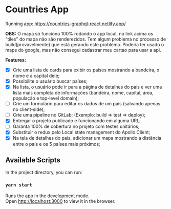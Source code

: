 # Countries App

Running app: https://countries-graphql-react.netlify.app/

**OBS:**
O mapa só funciona 100% rodando o app local, no link acima os "tiles" do mapa não são renderezidos. Tem algum problema no processo de build(provavelmente) que está gerando este problema. Poderia ter usado o maps do google, mas não consegui cadastrar meu cartao para usar a api.

**Features:**
* [x] Crie uma lista de cards para exibir os países mostrando a bandeira, o nome e a capital dele;
* [x] Possibilite o usuário buscar países;
* [x] Na lista, o usuário pode ir para a página de detalhes do país e ver uma lista mais completa de informações (bandeira, nome, capital, área, população e top-level domain);
* [ ] Crie um formulário para editar os dados de um país (salvando apenas no client-side);
* [ ] Crie uma pipeline no GitLab; (Exemplo: build => test => deploy);
* [x] Entregar o projeto publicado e funcionando em alguma URL;
* [ ] Garanta 100% de cobertura no projeto com testes unitários;
* [x] Substituir o redux pelo Local state management do Apollo Client;
* [x] Na tela de detalhes do país, adicionar um mapa mostrando a distância entre o país e os 5 países mais próximos;

## Available Scripts

In the project directory, you can run:

### `yarn start`

Runs the app in the development mode.\
Open [http://localhost:3000](http://localhost:3000) to view it in the browser.
